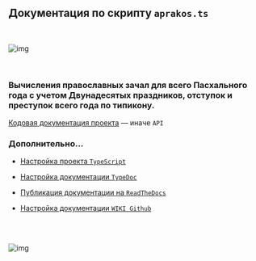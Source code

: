 ## Документация по скрипту `aprakos.ts`

<br>

![img](https://4.bp.blogspot.com/-YwQ8PL9Ml_g/Xc6ViMiv96I/AAAAAAAAEl0/21Cl0nIvEW0bAW5KQfAFevmbZUashMVDwCK4BGAYYCw/s1600/Group%2B2.png)

<br>

### Вычисления православных зачал для всего Пасхального года c учетом Двунадесятых праздников, отступок и преступок всего года по типикону.


[Кодовая документация проекта](generated/index.html) — иначе `API`

<!-- Documents: [description](https://a374ru.github.io/aprakos/001.html) … RU -->

<!-- Documents: [code the project](https://a374ru.github.io/TS-aprakos/gendocs/index.html) … RU -->


### Дополнительно…

+ [Настройка проекта `TypeScript`](001.md)
- [Настройка документации `TypeDoc`](typedoc.md)
+ [Публикация документации на `ReadTheDocs`](readthedocs.md)
- [Настройка документации `WIKI Github`](wiki.md)
<!-- [text](https://link) -->

<br>
<br>

![img](https://1.bp.blogspot.com/-hOxN5KX2KfY/YPplNP_w6xI/AAAAAAAAGz0/nNxSLwD5lnQhvFnce_DzmIoSRWyY9A3QACLcBGAsYHQ/s800/theend-beats.png)